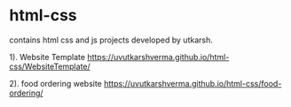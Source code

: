 # html-css
contains html css and js projects developed by utkarsh.

1). Website Template
https://uvutkarshverma.github.io/html-css/WebsiteTemplate/

2). food ordering website
https://uvutkarshverma.github.io/html-css/food-ordering/
